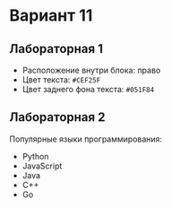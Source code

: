 # Вариант 11 

## Лабораторная 1 
- Расположение внутри блока: право 
- Цвет текста: `#CEF25F` 
- Цвет заднего фона текста: `#051F84` 

## Лабораторная 2 
Популярные языки программирования:
- Python
- JavaScript
- Java
- C++
- Go